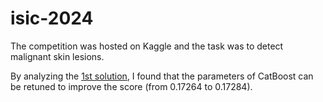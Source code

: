 # isic-2024

The competition was hosted on Kaggle and the task was to detect malignant skin lesions.

By analyzing the [1st solution](https://www.kaggle.com/competitions/isic-2024-challenge/discussion/533196), I found that the parameters of CatBoost can be retuned to improve the score (from 0.17264 to 0.17284).
